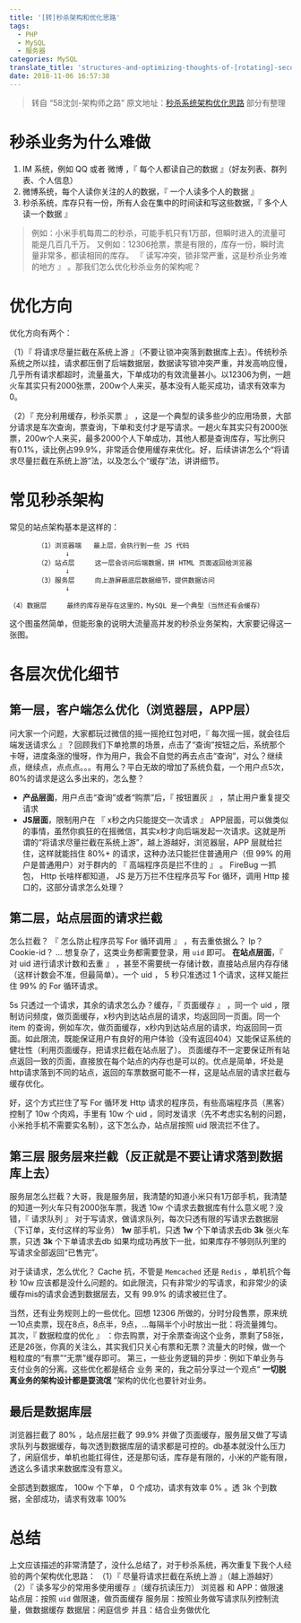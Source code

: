 ```yaml
---
title: '[转]秒杀架构和优化思路'
tags:
  - PHP
  - MySQL
  - 服务器
categories: MySQL
translate_title: 'structures-and-optimizing-thoughts-of-[rotating]-secondary-kill'
date: 2018-11-06 16:57:38
---
```


> 转自 “58沈剑-架构师之路”
> 原文地址：[秒杀系统架构优化思路](https://mp.weixin.qq.com/s?__biz=MjM5ODYxMDA5OQ==&mid=2651959391&idx=1&sn=fb28fd5e5f0895ddb167406d8a735548&scene=21#wechat_redirect)
> 部分有整理

<!-- more -->

# 秒杀业务为什么难做
1. IM 系统，例如 QQ 或者 微博 ，『 每个人都读自己的数据 』（好友列表、群列表、个人信息）
2. 微博系统，每个人读你关注的人的数据，『 一个人读多个人的数据 』
3. 秒杀系统，库存只有一份，所有人会在集中的时间读和写这些数据，『 多个人读一个数据 』

>例如：小米手机每周二的秒杀，可能手机只有1万部，但瞬时进入的流量可能是几百几千万。
>又例如：12306抢票，票是有限的，库存一份，瞬时流量非常多，都读相同的库存。 『 读写冲突，锁非常严重，这是秒杀业务难的地方 』 。那我们怎么优化秒杀业务的架构呢？

# 优化方向
优化方向有两个：

（1）『 将请求尽量拦截在系统上游 』（不要让锁冲突落到数据库上去）。传统秒杀系统之所以挂，请求都压倒了后端数据层，数据读写锁冲突严重，并发高响应慢，几乎所有请求都超时，流量虽大，下单成功的有效流量甚小。以12306为例，一趟火车其实只有2000张票，200w个人来买，基本没有人能买成功，请求有效率为0。

（2）『 充分利用缓存，秒杀买票 』 ，这是一个典型的读多些少的应用场景，大部分请求是车次查询，票查询，下单和支付才是写请求。一趟火车其实只有2000张票，200w个人来买，最多2000个人下单成功，其他人都是查询库存，写比例只有0.1%，读比例占99.9%，非常适合使用缓存来优化。好，后续讲讲怎么个“将请求尽量拦截在系统上游”法，以及怎么个“缓存”法，讲讲细节。

# 常见秒杀架构
常见的站点架构基本是这样的：  
``` line_number:false
       （1）浏览器端   最上层，会执行到一些 JS 代码
              ↓
       （2）站点层     这一层会访问后端数据，拼 HTML 页面返回给浏览器
              ↓
       （3）服务层     向上游屏蔽底层数据细节，提供数据访问
              ↓
       （4）数据层     最终的库存是存在这里的，MySQL 是一个典型（当然还有会缓存）
```
这个图虽然简单，但能形象的说明大流量高并发的秒杀业务架构，大家要记得这一张图。 

# 各层次优化细节

## 第一层，客户端怎么优化（浏览器层，APP层）
问大家一个问题，大家都玩过微信的摇一摇抢红包对吧，『 每次摇一摇，就会往后端发送请求么 』？回顾我们下单抢票的场景，点击了“查询”按钮之后，系统那个卡呀，进度条涨的慢呀，作为用户，我会不自觉的再去点击“查询”，对么？继续点，继续点，点点点。。。有用么？平白无故的增加了系统负载，一个用户点5次，80%的请求是这么多出来的，怎么整？

- **产品层面**，用户点击“查询”或者“购票”后，『 按钮置灰 』 ，禁止用户重复提交请求
- **JS层面**，限制用户在 『 x秒之内只能提交一次请求 』
APP层面，可以做类似的事情，虽然你疯狂的在摇微信，其实x秒才向后端发起一次请求。这就是所谓的“将请求尽量拦截在系统上游”，越上游越好，浏览器层，APP 层就给拦住，这样就能挡住 80%+ 的请求，这种办法只能拦住普通用户（但 99% 的用户是普通用户）对于群内的 『 高端程序员是拦不住的 』 。 FireBug 一抓包， Http 长啥样都知道， JS 是万万拦不住程序员写 For 循环，调用 Http 接口的，这部分请求怎么处理？

## 第二层，站点层面的请求拦截
怎么拦截？ 『 怎么防止程序员写 For 循环调用 』 ，有去重依据么？ Ip？ Cookie-id？ … 想复杂了，这类业务都需要登录，用 `uid` 即可。 **在站点层面**，『 对 uid 进行请求计数和去重 』 ，甚至不需要统一存储计数，直接站点层内存存储（这样计数会不准，但最简单）。一个 uid ， 5 秒只准透过 1 个请求，这样又能拦住 99% 的 For 循环请求。

 5s 只透过一个请求，其余的请求怎么办？缓存，『 页面缓存 』 ，同一个 uid ，限制访问频度，做页面缓存，x秒内到达站点层的请求，均返回同一页面。同一个 item 的查询，例如车次，做页面缓存，x秒内到达站点层的请求，均返回同一页面。如此限流，既能保证用户有良好的用户体验（没有返回404）又能保证系统的健壮性（利用页面缓存，把请求拦截在站点层了）。
页面缓存不一定要保证所有站点返回一致的页面，直接放在每个站点的内存也是可以的。优点是简单，坏处是http请求落到不同的站点，返回的车票数据可能不一样，这是站点层的请求拦截与缓存优化。

好，这个方式拦住了写 For 循环发 Http 请求的程序员，有些高端程序员（黑客）控制了 10w 个肉鸡，手里有 10w 个 uid ，同时发请求（先不考虑实名制的问题，小米抢手机不需要实名制），这下怎么办，站点层按照 uid 限流拦不住了。

## 第三层 服务层来拦截（反正就是不要让请求落到数据库上去）
服务层怎么拦截？大哥，我是服务层，我清楚的知道小米只有1万部手机，我清楚的知道一列火车只有2000张车票，我透 10w 个请求去数据库有什么意义呢？没错，『 请求队列 』
对于写请求，做请求队列，每次只透有限的写请求去数据层（下订单，支付这样的写业务）
**1w** 部手机，只透 **1w** 个下单请求去db
**3k** 张火车票，只透 **3k** 个下单请求去db
如果均成功再放下一批，如果库存不够则队列里的写请求全部返回“已售完”。 

对于读请求，怎么优化？ Cache 抗，不管是 `Memcached` 还是 `Redis` ，单机抗个每秒 10w 应该都是没什么问题的。如此限流，只有非常少的写请求，和非常少的读缓存mis的请求会透到数据层去，又有 99.9% 的请求被拦住了。

当然，还有业务规则上的一些优化。回想 12306 所做的，分时分段售票，原来统一10点卖票，现在8点，8点半，9点，...每隔半个小时放出一批：将流量摊匀。
其次，『 数据粒度的优化 』 ：你去购票，对于余票查询这个业务，票剩了58张，还是26张，你真的关注么，其实我们只关心有票和无票？流量大的时候，做一个粗粒度的“有票”“无票”缓存即可。
第三，一些业务逻辑的异步：例如下单业务与 支付业务的分离。这些优化都是结合 业务 来的，我之前分享过一个观点“ **一切脱离业务的架构设计都是耍流氓** ”架构的优化也要针对业务。

## 最后是数据库层
浏览器拦截了 80% ，站点层拦截了 99.9% 并做了页面缓存，服务层又做了写请求队列与数据缓存，每次透到数据库层的请求都是可控的。db基本就没什么压力了，闲庭信步，单机也能扛得住，还是那句话，库存是有限的，小米的产能有限，透这么多请求来数据库没有意义。

全部透到数据库， 100w 个下单， 0 个成功，请求有效率 0% 。透 3k 个到数据，全部成功，请求有效率 100% 


# 总结
上文应该描述的非常清楚了，没什么总结了，对于秒杀系统，再次重复下我个人经验的两个架构优化思路：
（1）『 尽量将请求拦截在系统上游 』（越上游越好）
（2）『 读多写少的常用多使用缓存 』（缓存抗读压力）
浏览器 和 APP：做限速
站点层：按照 `uid` 做限速，做页面缓存
服务层：按照业务做写请求队列控制流量，做数据缓存
数据层：闲庭信步
并且：结合业务做优化